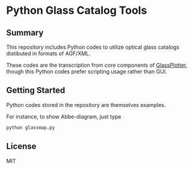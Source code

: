 # Python Glass Catalog Tools

## Summary
This repository includes Python codes to utilize optical glass catalogs distibuted in formats of AGF/XML. 

These codes are the transcription from core components of [GlassPlotter](https://github.com/heterophyllus/GlassPlotter), though this Python codes prefer scripting usage rather than GUI.


## Getting Started
Python codes stored in the repository are themselves examples.

For instance, to show Abbe-diagram, just type
```python
python glassmap.py
```


## License
MIT


